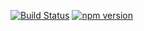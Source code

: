 [![Build Status](https://travis-ci.org/janmarthedal/simpleheap.svg?branch=master)](https://travis-ci.org/janmarthedal/simpleheap) [![npm version](https://badge.fury.io/js/simple-binary-heap.svg)](https://badge.fury.io/js/simple-binary-heap)
